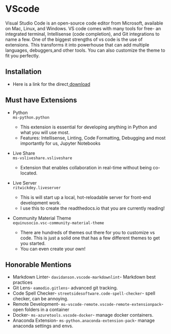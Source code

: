 VScode
======

Visual Studio Code is an open-source code editor from Microsoft, available on Mac, Linux, and Windows. VS code comes with many tools for free- an integrated terminal, Intellisense (code completion), and Git integrations to name a few. One of the biggest strengths of vs code is the use of extensions. This transforms it into powerhouse that can add multiple languages, debuggers,and other tools. You can also customize the theme to fit you perfectly.

## **Installation**
* Here is a link for the direct<a href="https://code.visualstudio.com/docs?dv=osx" target="_blank" rel="noreferrer"> download</a>

## **Must have Extensions**

* Python<br>
`ms-python.python`
  * This extension is essential for developing anything in Python and what you will use most.
  * Features: Intellisense, Linting, Code Formatting, Debugging and most importantly for us, Jupyter Notebooks

* Live Share<br>
`ms-vsliveshare.vsliveshare`
  * Extension that enables collaboration in real-time without being co-located.

* Live Server<br>
`ritwickdey.liveserver`
  * This is will start up a local, hot-reloadable server for front-end development work.
  * I use this to create the readthedocs.io that you are currently reading!

* Community Material Theme<br>
`equinusocio.vsc-community-material-theme`
  * There are hundreds of themes out there for you to customize vs code. This is just a solid one that has a few different themes to get you started.
  * You can even create your own!

## **Honorable Mentions**

* Markdown Linter- `davidanson.vscode-markdownlint`- Markdown best practices
* Git Lens- `eamodio.gitlens`- advanced git tracking.
* Code Spell Checker- `streetsidesoftware.code-spell-checker`- spell checker, can be annoying.
* Remote Development- `ms-vscode-remote.vscode-remote-extensionpack`- open folders in a container
* Docker- `ms-azuretools.vscode-docker`- manage docker containers.
* Anaconda Extension- `ms-python.anaconda-extension-pack`- manage anaconda settings and envs.